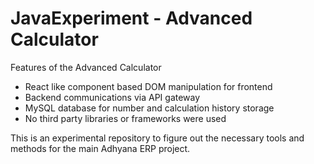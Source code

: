 # JavaExperiment - Advanced Calculator

Features of the Advanced Calculator
- React like component based DOM manipulation for frontend
- Backend communications via API gateway 
- MySQL database for number and calculation history storage
- No third party libraries or frameworks were used

This is an experimental repository to figure out the necessary tools and methods for the main Adhyana ERP project.